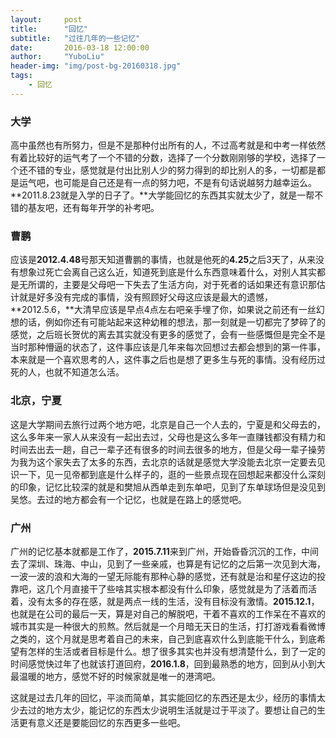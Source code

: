 ```yaml
---
layout:     post
title:      "回忆"
subtitle:   "过往几年的一些记忆"
date:       2016-03-18 12:00:00
author:     "YuboLiu"
header-img: "img/post-bg-20160318.jpg"
tags:
    - 回忆
---
```


### 大学

高中虽然也有所努力，但是不是那种付出所有的人，不过高考就是和中考一样依然有着比较好的运气考了一个不错的分数，选择了一个分数刚刚够的学校，选择了一个还不错的专业，感觉就是付出比别人少的努力得到的却比别人的多，一切都是都是运气吧，也可能是自己还是有一点的努力吧，不是有句话说越努力越幸运么。**2011.8.23就是入学的日子了。**大学能回忆的东西其实就太少了，就是一帮不错的基友吧，还有每年开学的补考吧。

### 曹鹏
应该是**2012.4.48**号那天知道曹鹏的事情，也就是他死的**4.25**之后3天了，从来没有想象过死亡会离自己这么近，知道死到底是什么东西意味着什么，对别人其实都是无所谓的，主要是父母吧一下失去了生活方向，对于死者的话如果还有意识那估计就是好多没有完成的事情，没有照顾好父母这应该是最大的遗憾，**2012.5.6，**大清早应该是早点4点左右吧亲手埋了你，如果说之前还有一丝幻想的话，例如你还有可能站起来这种幼稚的想法，那一刻就是一切都完了梦碎了的感觉，之后班长贺优的离去其实就没有更多的感觉了，会有一些感慨但是完全不是当时那种懵逼的状态了，这件事应该是几年来每次回想过去都会想到的第一件事，本来就是一个喜欢思考的人，这件事之后也是想了更多生与死的事情。没有经历过死的人，也就不知道怎么活。

### 北京，宁夏
这是大学期间去旅行过两个地方吧，北京是自己一个人去的，宁夏是和父母去的，这么多年来一家人从来没有一起出去过，父母也是这么多年一直赚钱都没有精力和时间去出去一趟，自己一辈子还有很多的时间去很多的地方，但是父母一辈子操劳为我为这个家失去了太多的东西，去北京的话就是感觉大学没能去北京一定要去见识一下，见一见帝都到底是什么样子的，逛的一些景点现在回想起来都没什么深刻的印象，记忆比较深的就是和樊旭从西单走到东单吧，见到了东单球场但是没见到吴悠。去过的地方都会有一个记忆，也就是在路上的感觉吧。

### 广州
广州的记忆基本就都是工作了，**2015.7.11**来到广州，开始昏昏沉沉的工作，中间去了深圳、珠海、中山，见到了一些亲戚，也算是有记忆的之后第一次见到大海，一波一波的浪和大海的一望无际能有那种心静的感觉，还有就是治和星仔这边的投靠吧，这几个月直接干了些啥其实根本都没有什么印象，感觉就是为了活着而活着，没有太多的存在感，就是两点一线的生活，没有目标没有激情。**2015.12.1**，也就是在公司的最后一天，算是对自己的解脱吧，干着不喜欢的工作呆在不喜欢的城市其实是一种很大的煎熬。然后就是一个月暗无天日的生活，打打游戏看看微博之类的，这个月就是思考着自己的未来，自己到底喜欢什么到底能干什么，到底希望有怎样的生活或者目标是什么。想了很多其实也并没有想清楚什么，到了一定的时间感觉快过年了也就该打道回府，**2016.1.8**，回到最熟悉的地方，回到从小到大最温暖的地方，感觉不好的时候家就是唯一的港湾吧。

这就是过去几年的回忆，平淡而简单，其实能回忆的东西还是太少，经历的事情太少去过的地方太少，能记忆的东西太少说明生活就是过于平淡了。要想让自己的生活更有意义还是要能回忆的东西更多一些吧。